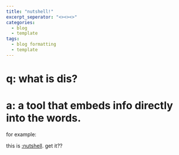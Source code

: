 ```yaml
---
title: "nutshell!"
excerpt_seperator: "<><><>"
categories:
  - blog
  - template
tags:
  - blog formatting
  - template
---
```

<script src="https://cdn.jsdelivr.net/gh/ncase/nutshell/nutshell.min.js"></script>

# q: what is dis?
# a: a tool that embeds info directly into the words.
for example:

this is [:nutshell](https://ncase.me/nutshell/#). get it??